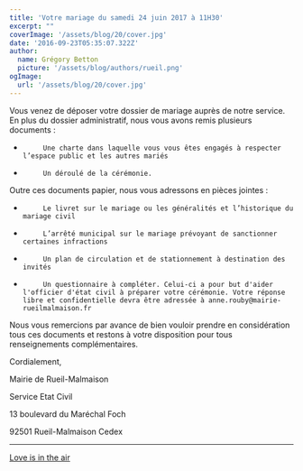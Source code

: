 ```yaml
---
title: 'Votre mariage du samedi 24 juin 2017 à 11H30'
excerpt: ""
coverImage: '/assets/blog/20/cover.jpg'
date: '2016-09-23T05:35:07.322Z'
author:
  name: Grégory Betton
  picture: '/assets/blog/authors/rueil.png'
ogImage:
  url: '/assets/blog/20/cover.jpg'
---
```


Vous venez de déposer votre dossier de mariage auprès de notre service.
En plus du dossier administratif, nous vous avons remis plusieurs documents :

-          Une charte dans laquelle vous vous êtes engagés à respecter l’espace public et les autres mariés

-          Un déroulé de la cérémonie.


Outre ces documents papier, nous vous adressons en pièces jointes : 

-          Le livret sur le mariage ou les généralités et l’historique du mariage civil

-          L’arrêté municipal sur le mariage prévoyant de sanctionner certaines infractions

-          Un plan de circulation et de stationnement à destination des invités

-          Un questionnaire à compléter. Celui-ci a pour but d'aider l'officier d'état civil à préparer votre cérémonie. Votre réponse libre et confidentielle devra être adressée à anne.rouby@mairie-rueilmalmaison.fr

 

Nous vous remercions par avance de bien vouloir prendre en considération tous ces documents et restons à votre disposition pour tous renseignements complémentaires.
 
Cordialement,

Mairie de Rueil-Malmaison

Service Etat Civil

13 boulevard du Maréchal Foch

92501 Rueil-Malmaison Cedex

<hr />

<a href="/posts/21-love">Love is in the air</a>
